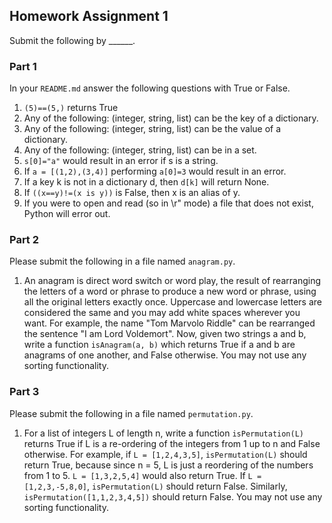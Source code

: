 ## Homework Assignment 1

Submit the following by ______. 

### Part 1 

In your `README.md` answer the following questions with True or False. 

1. `(5)==(5,)` returns True
2. Any of the following: (integer, string, list) can be the key of a dictionary.
3. Any of the following: (integer, string, list) can be the value of a dictionary.
4. Any of the following: (integer, string, list) can be in a set.
5. `s[0]="a"` would result in an error if s is a string.
6. If `a = [(1,2),(3,4)]` performing `a[0]=3` would result in an error.
7. If a key k is not in a dictionary d, then `d[k]` will return None.
8. If `((x==y)!=(x is y))` is False, then x is an alias of y.
9. If you were to open and read (so in \r" mode) a file that does not exist, Python will error out.

### Part 2

Please submit the following in a file named `anagram.py`.

1. An anagram is direct word switch or word play, the result of rearranging the letters of a word or phrase to produce a new word or phrase, using all the original letters exactly once. Uppercase and lowercase letters are considered the same and you may add white spaces wherever you want. For example, the name "Tom Marvolo Riddle" can be rearranged the sentence "I am Lord Voldemort". Now, given two strings a and b, write a function `isAnagram(a, b)` which returns True if a and b are anagrams of one another, and False otherwise. You may not use any sorting functionality.

### Part 3 

Please submit the following in a file named `permutation.py`.

1. For a list of integers L of length n, write a function `isPermutation(L)` returns True if L is a re-ordering of the integers from 1 up to n and False otherwise. For example, if `L = [1,2,4,3,5]`, `isPermutation(L)` should return True, because since n = 5, L is just a reordering of the numbers from 1 to 5. `L = [1,3,2,5,4]` would also return True. If `L = [1,2,3,-5,8,0]`, `isPermutation(L)` should return False. Similarly, `isPermutation([1,1,2,3,4,5])` should return False. You may not use any sorting functionality.




